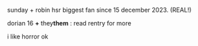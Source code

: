 sunday + robin hsr biggest fan since 15 december 2023. (REAL!)

dorian 16 **+** they**them** : read rentry for more

i like horror ok
